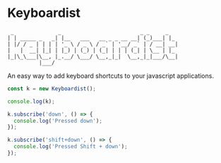 # Keyboardist

```
 _              _                         _ _     _
| | _____ _   _| |__   ___   __ _ _ __ __| (_)___| |_
| |/ / _ | | | | '_ \ / _ \ / _` | '__/ _` | / __| __|
|   |  __| |_| | |_) | (_) | (_| | | | (_| | \__ | |_
|_|\_\___|\__, |_.__/ \___/ \__,_|_|  \__,_|_|___/\__|
          |___/
```

An easy way to add keyboard shortcuts to your javascript applications.

```javascript
const k = new Keyboardist();

console.log(k);

k.subscribe('down', () => {
  console.log('Pressed down');
});

k.subscribe('shift+down', () => {
  console.log('Pressed Shift + down');
});
```
